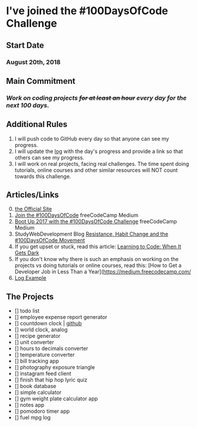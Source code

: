 # I've joined the #100DaysOfCode Challenge
## Start Date
### August 20th, 2018
## Main Commitment
### *Work on coding projects ~~for at least an hour~~ every day for the next 100 days.*
## Additional Rules
1. I will push code to GitHub every day so that anyone can see my progress.
2. I will update the [log](log.md) with the day's progress and provide a link so that others can see my progress.
3. I will work on real projects, facing real challenges. The time spent doing tutorials, online courses and other similar resources will NOT count towards this challenge.


## Articles/Links
0. [the Official Site](http://100daysofcode.com/)
1. [Join the #100DaysOfCode](https://medium.freecodecamp.com/join-the-100daysofcode-556ddb4579e4) freeCodeCamp Medium
2. [Boot Up 2017 with the #100DaysOfCode Challenge](https://medium.freecodecamp.com/start-2017-with-the-100daysofcode-improved-and-updated-18ce604b237b) freeCodeCamp Medium 
3. StudyWebDevelopment Blog [Resistance, Habit Change and the #100DaysOfCode Movement](https://studywebdevelopment.com/100-days-of-code.html) 
4. If you get upset or stuck, read this article: [Learning to Code: When It Gets Dark](https://medium.freecodecamp.com/learning-to-code-when-it-gets-dark-e485edfb58fd)
5. If you don't know why there is such an emphasis on working on the projects vs doing tutorials or online courses, read this: [How to Get a Developer Job in Less Than a Year](https://medium.freecodecamp.com/
6. [Log Example](https://github.com/Kallaway/100-days-kallaway-log)

## The Projects 
- [] todo list
- [] employee expense report generator
- [] countdown clock | [github](https://github.com/dkphl/countdownClock)
- [] world clock, analog  
- [] recipe generator
- [] unit converter
- [] hours to decimals converter
- [] temperature converter
- [] bill tracking app
- [] photography exposure triangle
- [] instagram feed client
- [] finish that hip hop lyric quiz
- [] book database
- [] simple calculator
- [] gym weight plate calculator app
- [] notes app 
- [] pomodoro timer app
- [] fuel mpg log




